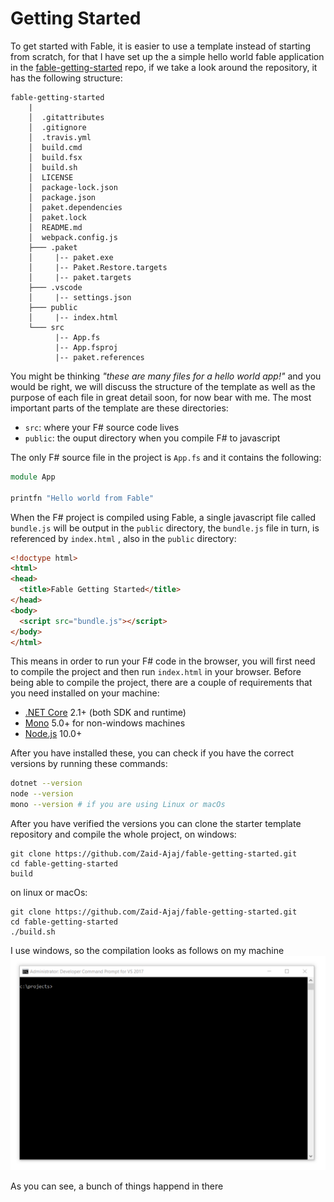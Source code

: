 # Getting Started

To get started with Fable, it is easier to use a template instead of starting from scratch, for that I have set up the a simple hello world fable application in the [fable-getting-started](https://github.com/Zaid-Ajaj/fable-getting-started) repo, if we take a look around the repository, it has the following structure:
```
fable-getting-started
    | 
    │  .gitattributes
    │  .gitignore
    │  .travis.yml
    │  build.cmd
    │  build.fsx
    │  build.sh
    │  LICENSE
    │  package-lock.json
    │  package.json
    │  paket.dependencies
    │  paket.lock
    │  README.md
    │  webpack.config.js
    ├─── .paket
    │     |-- paket.exe
    │     |-- Paket.Restore.targets
    │     |-- paket.targets
    ├─── .vscode
    │     |-- settings.json
    ├─── public
    │     |-- index.html
    └─── src
          |-- App.fs
          |-- App.fsproj
          |-- paket.references
```
You might be thinking *"these are many files for a hello world app!"* and you would be right, we will discuss the structure of the template as well as the purpose of each file in great detail soon, for now bear with me. The most important parts of the template are these directories:
-  `src`: where your F# source code lives 
-  `public`: the ouput directory when you compile F# to javascript 

The only F# source file in the project is `App.fs` and it contains the following:
```fs
module App

printfn "Hello world from Fable" 
```
When the F# project is compiled using Fable, a single javascript file called `bundle.js` will be output in the `public` directory, the `bundle.js` file in turn, is referenced by `index.html` , also in the `public` directory:
```html
<!doctype html>
<html>
<head>
  <title>Fable Getting Started</title>
</head>
<body>
  <script src="bundle.js"></script>
</body>
</html>
```
This means in order to run your F# code in the browser, you will first need to compile the project and then run `index.html` in your browser. Before being able to compile the project, there are a couple of requirements that you need installed on your machine:

- [.NET Core](https://www.microsoft.com/net/download) 2.1+ (both SDK and runtime)
- [Mono](https://www.mono-project.com/download/stable/) 5.0+ for non-windows machines
- [Node.js](https://nodejs.org/en/) 10.0+ 

After you have installed these, you can check if you have the correct versions by running these commands:
```bash
dotnet --version 
node --version
mono --version # if you are using Linux or macOs 
```
After you have verified the versions you can clone the starter template repository and compile the whole project, on windows:
```
git clone https://github.com/Zaid-Ajaj/fable-getting-started.git
cd fable-getting-started
build 
```
on linux or macOs:
```
git clone https://github.com/Zaid-Ajaj/fable-getting-started.git
cd fable-getting-started
./build.sh  
```
I use windows, so the compilation looks as follows on my machine
![img](img/compile.gif)

As you can see, a bunch of things happend in there